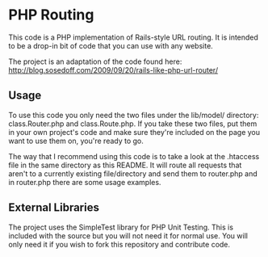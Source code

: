 # PHP Routing

This code is a PHP implementation of Rails-style URL routing. It is
intended to be a drop-in bit of code that you can use with any website.

The project is an adaptation of the code found here:
http://blog.sosedoff.com/2009/09/20/rails-like-php-url-router/

## Usage

To use this code you only need the two files under the lib/model/
directory: class.Router.php and class.Route.php. If you take these
two files, put them in your own project's code and make sure they're
included on the page you want to use them on, you're ready to go.

The way that I recommend using this code is to take a look at the
.htaccess file in the same directory as this README. It will route
all requests that aren't to a currently existing file/directory
and send them to router.php and in router.php there are some usage
examples.

## External Libraries

The project uses the SimpleTest library for PHP Unit Testing. This is
included with the source but you will not need it for normal use. You
will only need it if you wish to fork this repository and contribute
code.
